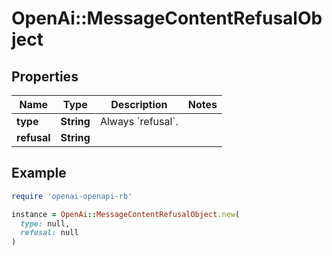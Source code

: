 # OpenAi::MessageContentRefusalObject

## Properties

| Name | Type | Description | Notes |
| ---- | ---- | ----------- | ----- |
| **type** | **String** | Always &#x60;refusal&#x60;. |  |
| **refusal** | **String** |  |  |

## Example

```ruby
require 'openai-openapi-rb'

instance = OpenAi::MessageContentRefusalObject.new(
  type: null,
  refusal: null
)
```

